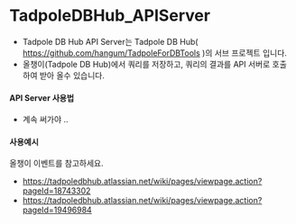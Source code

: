# TadpoleDBHub_APIServer
- Tadpole DB Hub API Server는 Tadpole DB Hub( https://github.com/hangum/TadpoleForDBTools )의 서브 프로젝트 입니다. 
- 올챙이(Tadpole DB Hub)에서 쿼리를 저장하고, 쿼리의 결과를 API 서버로 호출하여 받아 올수 있습니다. 

#### API Server 사용법
- 계속 써가야 .. 

#### 사용예시
올챙이 이벤트를 참고하세요.
- https://tadpoledbhub.atlassian.net/wiki/pages/viewpage.action?pageId=18743302 
- https://tadpoledbhub.atlassian.net/wiki/pages/viewpage.action?pageId=19496984
